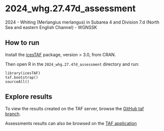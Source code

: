 # 2024_whg.27.47d_assessment
2024 - Whiting (Merlangius merlangus) in Subarea 4 and Division 7.d (North Sea and eastern English Channel) - WGNSSK


## How to run

Install the [icesTAF](https://github.com/ices-tools-prod/icesTAF) package, version > 3.0, from CRAN.

Then open R in the `2024_whg.27.47d_assessment` directory and run:

```
library(icesTAF)
taf.bootstrap()
sourceAll()
```

## Explore results

To view the results created on the TAF server, browse the
[GitHub taf branch](https://github.com/ices-taf/2024_whg.27.47d_assessment/tree/taf).

Assessments results can also be browsed on the
[TAF application](https://taf.ices.dk/app/stock#!/2024/whg.27.47d)
